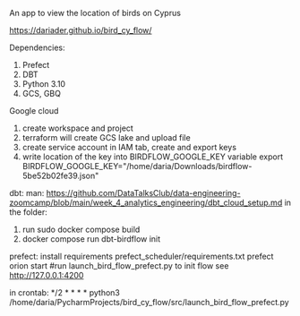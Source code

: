 An app to view the location of birds on Cyprus

https://dariader.github.io/bird_cy_flow/

Dependencies:

1. Prefect
2. DBT
3. Python 3.10
4. GCS, GBQ


Google cloud

1. create workspace and project
2. terraform will create GCS lake and upload file
3. create service account in IAM tab, create and export keys
4. write location of the key into BIRDFLOW_GOOGLE_KEY variable
export BIRDFLOW_GOOGLE_KEY="/home/daria/Downloads/birdflow-5be52b02fe39.json"

dbt: 
man:
https://github.com/DataTalksClub/data-engineering-zoomcamp/blob/main/week_4_analytics_engineering/dbt_cloud_setup.md
in the folder: 
1. run sudo docker compose build
2. docker compose run dbt-birdflow init

prefect: 
install requirements prefect_scheduler/requirements.txt
prefect orion start
#run launch_bird_flow_prefect.py to init flow
see http://127.0.0.1:4200

in crontab:
*/2 * * * * python3 /home/daria/PycharmProjects/bird_cy_flow/src/launch_bird_flow_prefect.py

